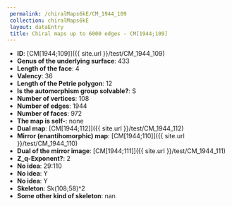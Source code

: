 ```yaml
--- 
 permalink: /chiralMaps6kE/CM_1944_109 
 collection: chiralMaps6kE
 layout: dataEntry
 title: Chiral maps up to 6000 edges - CM[1944;109]
---
```


- **ID**: [CM[1944;109]]({{ site.url }}/test/CM_1944_109)
- **Genus of the underlying surface**: 433
- **Length of the face**: 4
- **Valency**: 36
- **Length of the Petrie polygon**: 12
- **Is the automorphism group solvable?**: S
- **Number of vertices**: 108
- **Number of edges**: 1944
- **Number of faces**: 972
- **The map is self-**: none
- **Dual map**: [CM[1944;112]]({{ site.url }}/test/CM_1944_112)
- **Mirror (enantihomorphic) map**: [CM[1944;110]]({{ site.url }}/test/CM_1944_110)
- **Dual of the mirror image**: [CM[1944;111]]({{ site.url }}/test/CM_1944_111)
- **Z_q-Exponent?**: 2
- **No idea**:  29:110
- **No idea**: Y
- **No idea**: Y
- **Skeleton**: Sk(108;58)^2
- **Some other kind of skeleton**: nan
